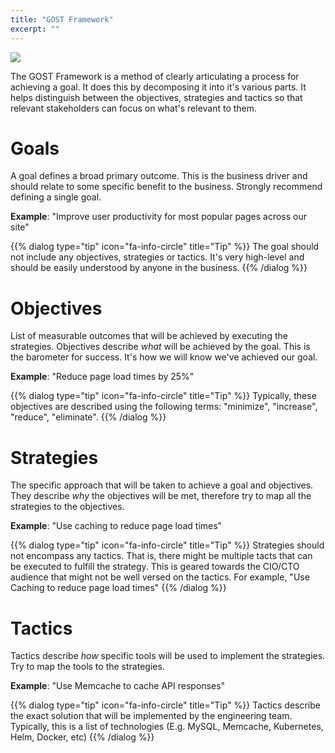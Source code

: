 ```yaml
---
title: "GOST Framework"
excerpt: ""
---
```

![](/assets/3feff88-ghost.png)

The GOST Framework is a method of clearly articulating a process for achieving a goal. It does this by decomposing it into it's various parts. It helps distinguish between the objectives, strategies and tactics so that relevant stakeholders can focus on what's relevant to them.

# Goals

A goal defines a broad primary outcome. This is the business driver and should relate to some specific benefit to the business. Strongly recommend defining a single goal.

**Example**: "Improve user productivity for most popular pages across our site"

{{% dialog type="tip" icon="fa-info-circle" title="Tip" %}}
The goal should not include any objectives, strategies or tactics. It's very high-level and should be easily understood by anyone in the business.
{{% /dialog %}}

# Objectives

List of measurable outcomes that will be achieved by executing the strategies. Objectives describe *what* will be achieved by the goal. This is the barometer for success. It's how we will know we've achieved our goal.

**Example**: "Reduce page load times by 25%"

{{% dialog type="tip" icon="fa-info-circle" title="Tip" %}}
Typically, these objectives are described using the following terms: "minimize", "increase", "reduce", "eliminate".
{{% /dialog %}}

# Strategies

The specific approach that will be taken to achieve a goal and objectives. They describe *why* the objectives will be met, therefore try to map all the strategies to the objectives.

**Example**: "Use caching to reduce page load times"

{{% dialog type="tip" icon="fa-info-circle" title="Tip" %}}
Strategies should not encompass any tactics. That is, there might be multiple tacts that can be executed to fulfill the strategy. This is geared towards the CIO/CTO audience that might not be well versed on the tactics. For example, "Use Caching to reduce page load times"
{{% /dialog %}}

# Tactics

Tactics describe *how* specific tools will be used to implement the strategies. Try to map the tools to the strategies.

**Example**: "Use Memcache to cache API responses"

{{% dialog type="tip" icon="fa-info-circle" title="Tip" %}}
Tactics describe the exact solution that will be implemented by the engineering team. Typically, this is a list of technologies (E.g. MySQL, Memcache, Kubernetes, Helm, Docker, etc)
{{% /dialog %}}
